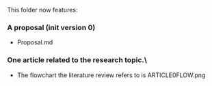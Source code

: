 This folder now features:
### A proposal (init version 0)
- Proposal.md
### One article related to the research topic.\
- The flowchart the literature review refers to is ARTICLE0FLOW.png

